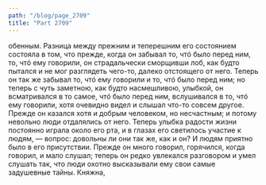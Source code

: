 ```yaml
---
path: "/blog/page_2709"
title: "Part 2709"
---
```


обенным. Разница между прежним и теперешним его состоянием состояла в том, что прежде, когда он забывал то, чтó было перед ним, то, чтó ему говорили, он страдальчески сморщивши лоб, как будто пытался и не мог разглядеть чего-то, далеко отстоящего от него. Теперь он так же забывал то, чтó ему говорили и то, чтó было перед ним; но теперь с чуть заметною, как будто насмешливою, улыбкой, он всматривался в то самое, чтó было перед ним, вслушивался в то, чтó ему говорили, хотя очевидно видел и слышал что-то совсем другое. Прежде он казался хотя и добрым человеком, но несчастным; и потому невольно люди отдалялись от него. Теперь улыбка радости жизни постоянно играла около его рта, и в глазах его светилось участие к людям, — вопрос: довольны ли они так же, как и он? И людям приятно было в его присутствии.
Прежде он много говорил, горячился, когда говорил, и мало слушал; теперь он редко увлекался разговором и умел слушать так, что люди охотно высказывали ему свои самые задушевные тайны.
Княжна,
